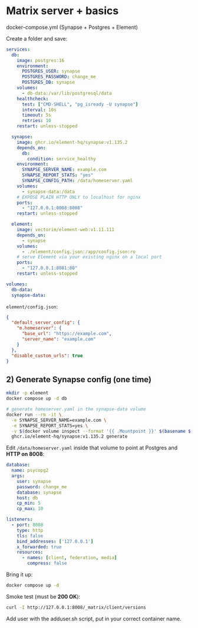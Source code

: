# Matrix server + basics

docker-compose.yml (Synapse + Postgres + Element)

Create a folder and save:

```yaml
services:
  db:
    image: postgres:16
    environment:
      POSTGRES_USER: synapse
      POSTGRES_PASSWORD: change_me
      POSTGRES_DB: synapse
    volumes:
      - db-data:/var/lib/postgresql/data
    healthcheck:
      test: ["CMD-SHELL", "pg_isready -U synapse"]
      interval: 10s
      timeout: 5s
      retries: 10
    restart: unless-stopped

  synapse:
    image: ghcr.io/element-hq/synapse:v1.135.2
    depends_on:
      db:
        condition: service_healthy
    environment:
      SYNAPSE_SERVER_NAME: example.com 
      SYNAPSE_REPORT_STATS: "yes"
      SYNAPSE_CONFIG_PATH: /data/homeserver.yaml
    volumes:
      - synapse-data:/data
    # EXPOSE PLAIN HTTP ONLY to localhost for nginx
    ports:
      - "127.0.0.1:8008:8008"
    restart: unless-stopped

  element:
    image: vectorim/element-web:v1.11.111
    depends_on:
      - synapse
    volumes:
      - ./element/config.json:/app/config.json:ro
    # serve Element via your existing nginx on a local port
    ports:
      - "127.0.0.1:8081:80"
    restart: unless-stopped

volumes:
  db-data:
  synapse-data:
```

`element/config.json`:

```json
{
  "default_server_config": {
    "m.homeserver": {
      "base_url": "https://example.com",
      "server_name": "example.com"
    }
  },
  "disable_custom_urls": true
}
```

## 2) Generate Synapse config (one time)

```bash
mkdir -p element
docker compose up -d db

# generate homeserver.yaml in the synapse-data volume
docker run --rm -it \
  -e SYNAPSE_SERVER_NAME=example.com \
  -e SYNAPSE_REPORT_STATS=yes \
  -v $(docker volume inspect --format '{{ .Mountpoint }}' $(basename $(pwd))_synapse-data):/data \
  ghcr.io/element-hq/synapse:v1.135.2 generate
```

Edit `/data/homeserver.yaml` inside that volume to point at Postgres and **HTTP on 8008**:

```yaml
database:
  name: psycopg2
  args:
    user: synapse
    password: change_me
    database: synapse
    host: db
    cp_min: 5
    cp_max: 10

listeners:
  - port: 8008
    type: http
    tls: false
    bind_addresses: ['127.0.0.1']
    x_forwarded: true
    resources:
      - names: [client, federation, media]
        compress: false
```

Bring it up:

```bash
docker compose up -d
```

Smoke test (must be **200 OK**):

```bash
curl -I http://127.0.0.1:8008/_matrix/client/versions
```

Add user with the adduser.sh script, put in your correct container name.

